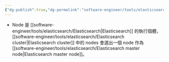 ```yaml
---
{"dg-publish":true,"dg-permalink":"software-engineer/tools/elasticsearch/Elasticsearch node","permalink":"/software-engineer/tools/elasticsearch/Elasticsearch node/","title":"Elasticsearch node"}
---
```


- Node 是 [[software-engineer/tools/elasticsearch/Elasticsearch\|Elasticsearch]] 的執行個體，[[software-engineer/tools/elasticsearch/Elasticsearch cluster\|Elasticsearch cluster]] 中的 nodes 會選出一個 node 作為 [[software-engineer/tools/elasticsearch/Elasticsearch master node\|Elasticsearch master node]]。